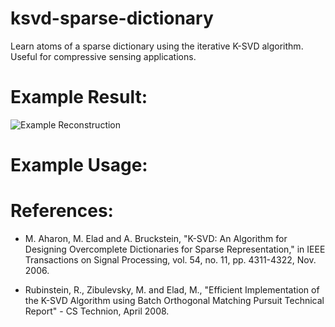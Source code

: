 # ksvd-sparse-dictionary
Learn atoms of a sparse dictionary using the iterative K-SVD algorithm. Useful for compressive sensing applications.

# Example Result:
![Example Reconstruction](https://github.com/syanga/ksvd-sparse-dictionary/tree/master/test/true_vs_reconstruct.png)

# Example Usage:

# References:
* M. Aharon, M. Elad and A. Bruckstein, "K-SVD: An Algorithm for Designing Overcomplete Dictionaries for Sparse Representation," in IEEE Transactions on Signal Processing, vol. 54, no. 11, pp. 4311-4322, Nov. 2006.

* Rubinstein, R., Zibulevsky, M. and Elad, M., "Efficient Implementation of the K-SVD Algorithm using Batch Orthogonal Matching Pursuit Technical Report" - CS Technion, April 2008.
